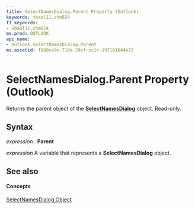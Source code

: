 ```yaml
---
title: SelectNamesDialog.Parent Property (Outlook)
keywords: vbaol11.chm824
f1_keywords:
- vbaol11.chm824
ms.prod: OUTLOOK
api_name:
- Outlook.SelectNamesDialog.Parent
ms.assetid: f088ce9e-718a-29cf-cc1c-197101644e73
---
```



# SelectNamesDialog.Parent Property (Outlook)

Returns the parent object of the  **[SelectNamesDialog](selectnamesdialog-object-outlook.md)** object. Read-only.


## Syntax

 _expression_ . **Parent**

 _expression_ A variable that represents a **SelectNamesDialog** object.


## See also


#### Concepts


[SelectNamesDialog Object](selectnamesdialog-object-outlook.md)

